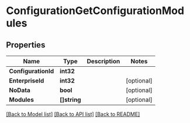 # ConfigurationGetConfigurationModules

## Properties

Name | Type | Description | Notes
------------ | ------------- | ------------- | -------------
**ConfigurationId** | **int32** |  | 
**EnterpriseId** | **int32** |  | [optional] 
**NoData** | **bool** |  | [optional] 
**Modules** | **[]string** |  | [optional] 

[[Back to Model list]](../README.md#documentation-for-models) [[Back to API list]](../README.md#documentation-for-api-endpoints) [[Back to README]](../README.md)


